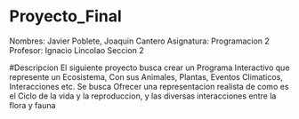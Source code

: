 # Proyecto_Final


Nombres: Javier Poblete, Joaquin Cantero
Asignatura: Programacion 2 
Profesor: Ignacio Lincolao
Seccion 2



#Descripcion
El siguiente proyecto busca crear un Programa Interactivo que represente un Ecosistema, Con sus Animales, Plantas, Eventos Climaticos, Interacciones etc.
Se busca Ofrecer una representacion realista de como es el Ciclo de la vida y la reproduccion, y las diversas interacciones entre la flora y fauna

